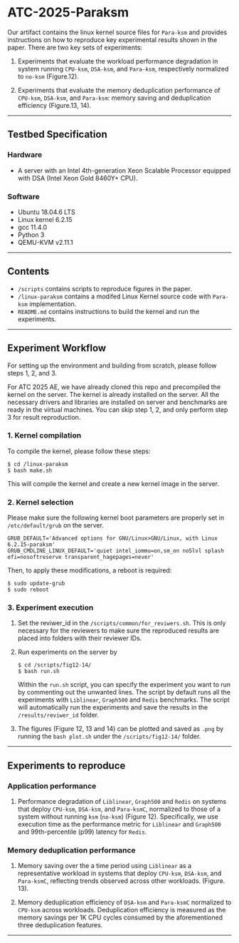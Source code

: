 # ATC-2025-Paraksm

Our artifact contains the linux kernel source files for $\texttt{Para-ksm}$ and provides instructions on how to reproduce key experimental results shown in the paper. There are two key sets of experiments: 

1. Experiments that evaluate the workload performance degradation in system running $\texttt{CPU-ksm}$, $\texttt{DSA-ksm}$, and $\texttt{Para-ksm}$, respectively normalized to  $\texttt{no-ksm}$ (Figure.12).

2. Experiments that evaluate the memory deduplication performance of $\texttt{CPU-ksm}$, $\texttt{DSA-ksm}$, and $\texttt{Para-ksm}$: memory saving and deduplication efficiency (Figure.13, 14).

---

## Testbed Specification

### Hardware
- A server with an Intel 4th-generation Xeon Scalable Processor equipped with DSA (Intel Xeon Gold 8460Y+ CPU).

### Software
- Ubuntu 18.04.6 LTS
- Linux kernel 6.2.15
- gcc 11.4.0
- Python 3
- QEMU-KVM v2.11.1
---

## Contents
- `/scripts` contains scripts to reproduce figures in the paper.
- `/linux-paraksm` contains a modifed Linux Kernel source code with $\texttt{Para-ksm}$ implementation.
- `README.md` contains instructions to build the kernel and run the experiments.
---

## Experiment Workflow
For setting up the environment and building from scratch, please follow steps 1, 2, and 3.

For ATC 2025 AE, we have already cloned this repo and precompiled the kernel on the server. The kernel is already installed on the server. All the necessary drivers and libraries are installed on server and benchmarks are ready in the virtual machines. You can skip step 1, 2, and only perform step 3 for result reproduction.

### 1. Kernel compilation
To compile the kernel, please follow these steps:
```
$ cd /linux-paraksm
$ bash make.sh
```
This will compile the kernel and create a new kernel image in the server.

### 2. Kernel selection
Please make sure the following kernel boot parameters are properly set in `/etc/default/grub` on the server. 
```
GRUB_DEFAULT='Advanced options for GNU/Linux>GNU/Linux, with Linux 6.2.15-paraksm'
GRUB_CMDLINE_LINUX_DEFAULT='quiet intel_iommu=on,sm_on no5lvl splash efi=nosoftreserve transparent_hagepages=never'
```

Then, to apply these modifications, a reboot is required:
```
$ sudo update-grub
$ sudo reboot
```

### 3. Experiment execution
1. Set the reviwer_id in the `/scripts/common/for_reviwers.sh`. This is only necessary for the reviewers to make sure the reproduced results are placed into folders with their reviewer IDs.
2. Run experiments on the server by
    ```
    $ cd /scripts/fig12-14/
    $ bash run.sh
    ``` 

    Within the `run.sh` script, you can specify the experiment you want to run by commenting out the unwanted lines. The script by default runs all the experiments with $\texttt{Liblinear}$, $\texttt{Graph500}$ and $\texttt{Redis}$ benchmarks. The script will automatically run the experiments and save the results in the `/results/reviwer_id` folder.
3. The figures (Figure 12, 13 and 14) can be plotted and saved as `.png` by running the `bash plot.sh` under the `/scripts/fig12-14/` folder. 
---


## Experiments to reproduce

### Application performance
1. Performance degradation of $\texttt{Liblinear}$, $\texttt{Graph500}$ and $\texttt{Redis}$ on systems that deploy $\texttt{CPU-ksm}$, $\texttt{DSA-ksm}$, and $\texttt{Para-ksmC}$, normalized to those of a system without running $\texttt{ksm}$ ($\texttt{no-ksm}$) (Figure 12). Specifically, we use execution time as the performance metric for $\texttt{Liblinear}$ and $\texttt{Graph500}$ and 99th-percentile (p99) latency for $\texttt{Redis}$.

### Memory deduplication performance
1. Memory saving over the a time period using $\texttt{Liblinear}$ as a representative workload in systems that deploy $\texttt{CPU-ksm}$, $\texttt{DSA-ksm}$, and $\texttt{Para-ksmC}$, reflecting trends observed across other workloads. (Figure. 13).

2. Memory deduplication efficiency of $\texttt{DSA-ksm}$ and $\texttt{Para-ksmC}$ normalized to $\texttt{CPU-ksm}$ across workloads. Deduplication efficiency is measured as the memory savings per 1K CPU cycles consumed by the aforementioned three deduplication features.

---




